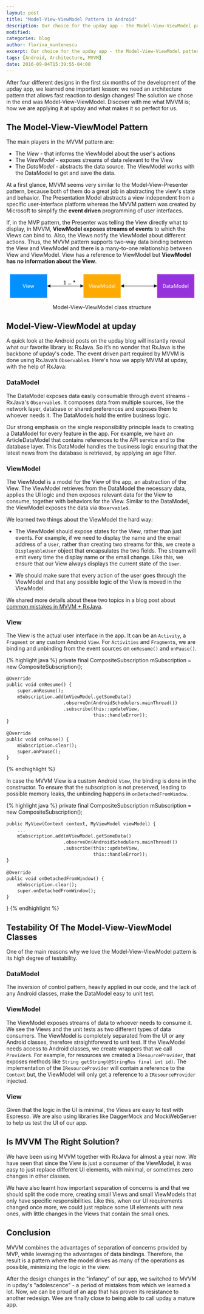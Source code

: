 ```yaml
---
layout: post
title: "Model-View-ViewModel Pattern in Android"
description: Our choice for the upday app - the Model-View-ViewModel pattern.
modified:
categories: blog
author: florina_muntenescu
excerpt: Our choice for the upday app - the Model-View-ViewModel pattern. Find out what it is, how we applied it in Android and why we consider it perfect for us.
tags: [Android, Architecture, MVVM]
date: 2016-09-04T15:39:55-04:00
---
```

After four different designs in the first six months of the development of the upday app, we learned one important lesson: we need an architecture pattern that allows fast reaction to design changes! The solution we chose in the end was Model-View-ViewModel. Discover with me what MVVM is; how we are applying it at upday and what makes it so perfect for us.

## The Model-View-ViewModel Pattern

The main players in the MVVM pattern are:

* The *View* - that informs the ViewModel about the user's actions
* The *ViewModel* - exposes streams of data relevant to the View
* The *DataModel* - abstracts the data source. The ViewModel works with the DataModel to get and save the data.  

At a first glance, MVVM seems very similar to the Model-View-Presenter pattern, because both of them do a great job in abstracting the view's state and behavior. The Presentation Model abstracts a view independent from a specific user-interface platform whereas the MVVM pattern was created by Microsoft to simplify the **event driven** programming of user interfaces.

If, in the MVP pattern, the Presenter was telling the View directly what to display, in MVVM, **ViewModel exposes streams of events** to which the Views can bind to. Also, the Views notify the ViewModel about different actions. Thus, the MVVM pattern supports two-way data binding between the View and ViewModel and there is a many-to-one relationship between View and ViewModel. View has a reference to ViewModel but **ViewModel has no information about the View**.

<center>
<picture>
	<a href="/images/blog/model_view_viewmodel/mvvm.png"><img src="/images/blog/model_view_viewmodel/mvvm.png" alt="Model-View-ViewModel Architecture"></a>
	<figcaption>Model-View-ViewModel class structure</figcaption>
</picture>
</center>

## Model-View-ViewModel at upday

A quick look at the Android posts on the upday blog will instantly reveal what our favorite library is: RxJava. So it’s no wonder that RxJava is the backbone of upday's code. The event driven part required by MVVM is done using RxJava’s `Observable`s. Here's how we apply MVVM at upday, with the help of RxJava:

### DataModel

The DataModel exposes data easily consumable through event streams - RxJava's `Observable`s. It composes data from multiple sources, like the network layer, database or shared preferences and exposes them to whoever needs it. The DataModels hold the entire business logic.

Our strong emphasis on the single responsibility principle leads to creating a DataModel for every feature in the app. For example, we have an ArticleDataModel that contains references to the API service and to the database layer. This DataModel handles the business logic ensuring that the latest news from the database is retrieved, by applying an age filter.

### ViewModel

The ViewModel is a model for the View of the app, an abstraction of the View. The ViewModel retrieves from the DataModel the necessary data, applies the UI logic and then exposes relevant data for the View to consume, together with behaviors for the View. Similar to the DataModel, the ViewModel exposes the data via `Observable`s.

We learned two things about the ViewModel the hard way:

* The ViewModel should expose states for the View, rather than just events. For example, if we need to display the name and the email address of a `User`, rather than creating two streams for this, we create a `DisplayableUser` object that encapsulates the two fields. The stream will emit every time the display name or the email change. Like this, we ensure that our View always displays the current state of the `User`.

* We should make sure that every action of the user goes through the ViewModel and that any possible logic of the View is moved in the ViewModel.

We shared more details about these two topics in a blog post about <a href="https://upday.github.io/mvvm_rx_common_mistakes">common mistakes in MVVM + RxJava</a>.  

### View

The View is the actual user interface in the app. It can be an `Activity`, a `Fragment` or any custom Android `View`. For `Activities` and `Fragment`s, we are binding and unbinding from the event sources on `onResume()` and `onPause()`.

{% highlight java %}
    private final CompositeSubscription mSubscription = new CompositeSubscription();

    @Override
    public void onResume() {
        super.onResume();
        mSubscription.add(mViewModel.getSomeData()
                         .observeOn(AndroidSchedulers.mainThread())
                         .subscribe(this::updateView,
                                    this::handleError));
    }

    @Override
    public void onPause() {
        mSubscription.clear();
        super.onPause();
    }
{% endhighlight %}

In case the MVVM View is a custom Android `View`, the binding is done in the constructor. To ensure that the subscription is not preserved, leading to possible memory leaks, the unbinding happens in `onDetachedFromWindow`.

{% highlight java %}
    private final CompositeSubscription mSubscription = new CompositeSubscription();

    public MyView(Context context, MyViewModel viewModel) {
        ...
        mSubscription.add(mViewModel.getSomeData()
                         .observeOn(AndroidSchedulers.mainThread())
                         .subscribe(this::updateView,
                                    this::handleError));
    }

    @Override
    public void onDetachedFromWindow() {
        mSubscription.clear();
        super.onDetachedFromWindow();
    }
}
{% endhighlight %}

## Testability Of The Model-View-ViewModel Classes

One of the main reasons why we love the Model-View-ViewModel pattern is its high degree of testability.

### DataModel

The inversion of control pattern, heavily applied in our code, and the lack of any Android classes, make the DataModel easy to unit test.

### ViewModel

The ViewModel exposes streams of data to whoever needs to consume it. We see the Views and the unit tests as two different types of data consumers.
The ViewModel is completely separated from the UI or any Android classes, therefore straightforward to unit test.
If the ViewModel needs access to Android classes, we create wrappers that we call `Provider`s. For example, for resources we created a `IResourceProvider`, that exposes methods like `String getString(@StringRes final int id)`. The implementation of the `IResourceProvider` will contain a reference to the `Context` but, the ViewModel will only get a reference to a `IResourceProvider` injected.

### View

Given that the logic in the UI is minimal, the Views are easy to test with Espresso. We are also using libraries like DaggerMock and MockWebServer to help us test the UI of our app.

## Is MVVM The Right Solution?  

We have been using MVVM together with RxJava for almost a year now. We have seen that since the View is just a consumer of the ViewModel, it was easy to just replace different UI elements, with minimal, or sometimes zero changes in other classes.

We have also learnt how important separation of concerns is and that we should split the code more, creating small Views and small ViewModels that only have specific responsibilities. Like this, when our UI requirements changed once more, we could just replace some UI elements with new ones, with little changes in the Views that contain the small ones.  

## Conclusion

MVVM combines the advantages of separation of concerns provided by MVP, while leveraging the advantages of data bindings. Therefore, the result is a pattern where the model drives as many of the operations as possible, minimizing the logic in the view.

After the design changes in the "infancy" of our app, we switched to MVVM in upday's "adolescence" - a period of mistakes from which we learned a lot. Now, we can be proud of an app that has proven its resistance to another redesign. Wee are finally close to being able to call upday a mature app.
